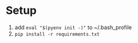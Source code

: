 Setup
=====

1. add `eval "$(pyenv init -)"` to ~/.bash_profile
2. `pip install -r requirements.txt`
